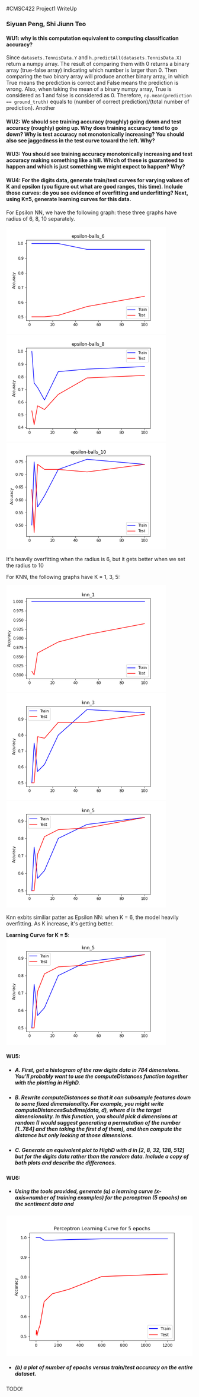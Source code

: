 #CMSC422 Project1 WriteUp
### Siyuan Peng, Shi Jiunn Teo
#### WU1: why is this computation equivalent to computing classification accuracy?
Since ```datasets.TennisData.Y``` and ```h.predictAll(datasets.TennisData.X)``` return a numpy array. The result of comparing them with 0 returns
a binary array (true-false array) indicating which number is larger than 0. Then comparing the two binary array will produce another binary array, in which
True means the prediction is correct and False means the prediction is wrong. Also, when taking the mean of a binary numpy array, True is considered as 1 and
false is considered as 0. Therefore, ```np.mean(prediction == ground_truth)``` equals to (number of correct prediction)/(total number of prediction). Another 
#### WU2: We should see training accuracy (roughly) going down and test accuracy (roughly) going up. Why does training accuracy tend to go down? Why is test accuracy not monotonically increasing? You should also see jaggedness in the test curve toward the left. Why?
#### WU3: You should see training accuracy monotonically increasing and test accuracy making something like a hill. Which of these is guaranteed to happen and which is just something we might expect to happen? Why?
#### WU4: For the digits data, generate train/test curves for varying values of K and epsilon (you figure out what are good ranges, this time). Include those curves: do you see evidence of overfitting and underfitting? Next, using K=5, generate learning curves for this data.
For Epsilon NN, we have the following graph: these three graphs have radius of 6, 8, 10 separately.

![When radius is 6](graph_output/epsilon-balls_6.png)
![When radius is 8](graph_output/epsilon-balls_8.png)
![When radius is 10](graph_output/epsilon-balls_10.png)

It's heavily overfitting when the radius is 6, but it gets better when we set the radius to 10

For KNN, the following graphs have K = 1, 3, 5:

![K=6](graph_output/knn_1.png)
![K=8](graph_output/knn_3.png)
![K=10](graph_output/knn_5.png)

Knn exbits similiar patter as Epsilon NN: when K = 6, the model heavily overfitting. As K increase, it's getting better.

**Learning Curve for K = 5**:
![K=10](graph_output/knn_5.png)
#### WU5: 
- ##### A. First, get a histogram of the raw digits data in 784 dimensions. You'll probably want to use the computeDistances function together with the plotting in HighD. 
- ##### B. Rewrite computeDistances so that it can subsample features down to some fixed dimensionality. For example, you might write computeDistancesSubdims(data, d), where d is the target dimensionality. In this function, you should pick d dimensions at random (I would suggest generating a permutation of the number [1..784] and then taking the first d of them), and then compute the distance but only looking at those dimensions. 
- ##### C. Generate an equivalent plot to HighD with d in [2, 8, 32, 128, 512] but for the digits data rather than the random data. Include a copy of both plots and describe the differences.
#### WU6: 
- ##### Using the tools provided, generate (a) a learning curve (x-axis=number of training examples) for the perceptron (5 epochs) on the sentiment data and 

![perceptron curve for 5 epochs](graph_output/Perceptron%20Learning%20Curve%20for%205%20epochs.png)
- ##### (b) a plot of number of epochs versus train/test accuracy on the entire dataset.
TODO!